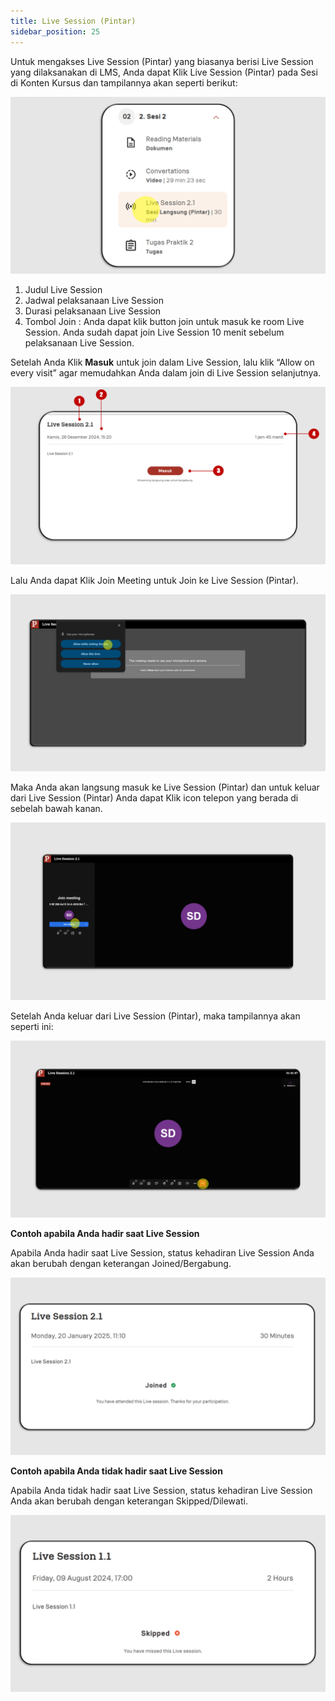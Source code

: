 ```yaml
---
title: Live Session (Pintar)
sidebar_position: 25
---
```

Untuk mengakses Live Session (Pintar) yang biasanya berisi Live Session yang dilaksanakan di LMS, Anda dapat Klik Live Session (Pintar) pada Sesi di Konten Kursus dan tampilannya akan seperti berikut:

![](/img/ls-pintar-indo_1.png)

1. Judul Live Session
2. Jadwal pelaksanaan Live Session
3. Durasi pelaksanaan Live Session
4. Tombol Join : Anda dapat klik button join untuk masuk ke room Live Session. Anda sudah dapat join Live Session 10 menit sebelum pelaksanaan Live Session.

Setelah Anda Klik **Masuk** untuk join dalam Live Session, lalu klik “Allow on every visit” agar memudahkan Anda dalam join di Live Session selanjutnya.

![](/img/ls-pintar-indo-1.png)

Lalu Anda dapat Klik Join Meeting untuk Join ke Live Session (Pintar).

![](/img/ls-pintar-2.png)

Maka Anda akan langsung masuk ke Live Session (Pintar) dan untuk keluar dari Live Session (Pintar) Anda dapat Klik icon telepon yang berada di sebelah bawah kanan.

![](/img/ls-pintar-3.png)

Setelah Anda keluar dari Live Session (Pintar), maka tampilannya akan seperti ini:

![](/img/ls-pintar-4.png)



**Contoh apabila Anda hadir saat Live Session**

Apabila Anda hadir saat Live Session, status kehadiran Live Session Anda akan berubah dengan keterangan Joined/Bergabung.

![](/img/ls-pintar-indo-gabung-.png)

**Contoh apabila Anda tidak hadir saat Live Session**

Apabila Anda tidak hadir saat Live Session, status kehadiran Live Session Anda akan berubah dengan keterangan Skipped/Dilewati.

![](/img/ls-pintar-indo-lewat-.png)

